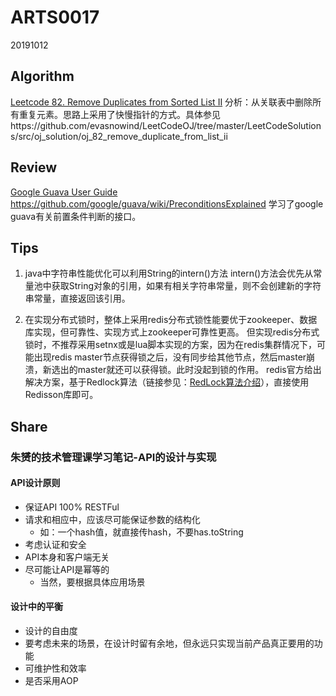 # ARTS0017

20191012

## Algorithm

[Leetcode 82. Remove Duplicates from Sorted List II](https://leetcode.com/problems/remove-duplicates-from-sorted-list-ii/)
分析：从关联表中删除所有重复元素。思路上采用了快慢指针的方式。具体参见https://github.com/evasnowind/LeetCodeOJ/tree/master/LeetCodeSolutions/src/oj_solution/oj_82_remove_duplicate_from_list_ii


## Review

[Google Guava User Guide](https://github.com/google/guava/wiki)
https://github.com/google/guava/wiki/PreconditionsExplained 学习了google guava有关前置条件判断的接口。

## Tips
1. java中字符串性能优化可以利用String的intern()方法
intern()方法会优先从常量池中获取String对象的引用，如果有相关字符串常量，则不会创建新的字符串常量，直接返回该引用。

2. 在实现分布式锁时，整体上采用redis分布式锁性能要优于zookeeper、数据库实现，但可靠性、实现方式上zookeeper可靠性更高。
但实现redis分布式锁时，不推荐采用setnx或是lua脚本实现的方案，因为在redis集群情况下，可能出现redis master节点获得锁之后，没有同步给其他节点，然后master崩溃，新选出的master就还可以获得锁。此时没起到锁的作用。
redis官方给出解决方案，基于Redlock算法（链接参见：[RedLock算法介绍](https://www.jianshu.com/p/fba7dd6dcef5)），直接使用Redisson库即可。


## Share
### 朱赟的技术管理课学习笔记-API的设计与实现

#### API设计原则
- 保证API 100% RESTFul
- 请求和相应中，应该尽可能保证参数的结构化
    - 如：一个hash值，就直接传hash，不要has.toString
- 考虑认证和安全
- API本身和客户端无关
- 尽可能让API是幂等的
    - 当然，要根据具体应用场景

#### 设计中的平衡
- 设计的自由度
- 要考虑未来的场景，在设计时留有余地，但永远只实现当前产品真正要用的功能
- 可维护性和效率
- 是否采用AOP